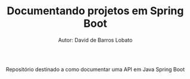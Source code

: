 <div align="center">
  <h1 style="border-bottom:none">Documentando projetos em Spring Boot</h1>
  <p>Autor: David de Barros Lobato</p>
  
  <br>
  <br>
  <p>Repositório destinado a como documentar uma API em Java Spring Boot</p>
  <br>

</div>